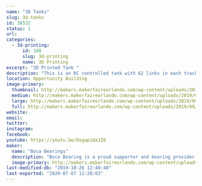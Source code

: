 ```yaml
---
name: "3D Tanks"
slug: 3d-tanks
id: 38532
status: 1
url: 
categories:
  - 3d-printing:
      id: 108
      slug: 3d-printing
      name: 3D Printing
excerpt: "3D Printed Tank "
description: "This is an RC controlled tank with 62 links in each track.  Each side has 3 very complex suspension assemblies. Weighting at 12 lbs this is one of the largest 3-D printed projects printed at Boca Bearings."
location: Opportunity Building
image-primary:
  thumbnail: http://makers.makerfaireorlando.com/wp-content/uploads/2019/09/20190604_142156-150x150.jpg
  medium: http://makers.makerfaireorlando.com/wp-content/uploads/2019/09/20190604_142156-169x300.jpg
  large: http://makers.makerfaireorlando.com/wp-content/uploads/2019/09/20190604_142156-576x1024.jpg
  full: http://makers.makerfaireorlando.com/wp-content/uploads/2019/09/20190604_142156.jpg
website: 
email: 
twitter: 
instagram: 
facebook: 
youtube: https://youtu.be/OxgapiQxJZ8
maker:
  name: "Boca Bearings"
  description: "Boca Bearing is a proud supporter and bearing provider for makers all over the world. Based in South Florida, Boca Bearings provides all types of bearings for robotics, remote-controlled aircraft, 3D printers, industrial equipment- you name it! If it rotates, it probably has our bearing inside of it! "
  image-primary: http://makers.makerfaireorlando.com/wp-content/uploads/2015/08/BocaBearings-Logo-Tagline-1024x427.jpg
last-modified-db: "2019-10-26 12:40:40"
last-exported: "2020-07-07 11:28:03"
---
```

